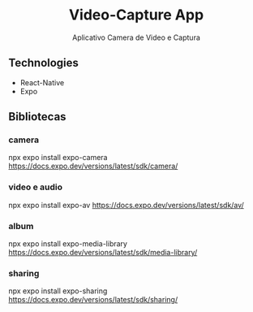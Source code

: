 

# <div align="center">
  <h1 align="center">Video-Capture App</h1>
</div>
<p align="center">
      Aplicativo Camera de Video e Captura
    <br />
 </p>


## Technologies

- React-Native
- Expo

## Bibliotecas

### camera
npx expo install expo-camera
https://docs.expo.dev/versions/latest/sdk/camera/


### video e audio
npx expo install expo-av
https://docs.expo.dev/versions/latest/sdk/av/

### album
npx expo install expo-media-library
https://docs.expo.dev/versions/latest/sdk/media-library/


### sharing
npx expo install expo-sharing
https://docs.expo.dev/versions/latest/sdk/sharing/

